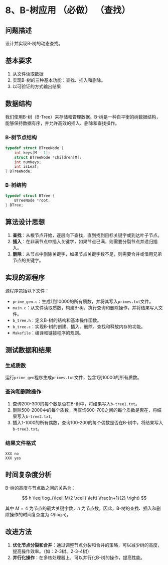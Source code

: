 # 8、B-树应用 （必做） （查找）

## 问题描述

设计并实现B-树的动态查找。

## 基本要求

1. 从文件读取数据
2. 实现B-树的三种基本功能：查找、插入和删除。
3. 以可验证的方式输出结果

## 数据结构

我们使用B-树（B-Tree）来存储和管理数据。B-树是一种自平衡的树数据结构，能够保持数据有序，并允许高效的插入、删除和查找操作。

### B-树节点结构

```cpp
typedef struct BTreeNode {
    int keys[M - 1];
    struct BTreeNode *children[M];
    int numKeys;
    int isLeaf;
} BTreeNode;
```

### B-树结构

```cpp
typedef struct BTree {
    BTreeNode *root;
} BTree;
```

## 算法设计思想

1. **查找**：从根节点开始，逐层向下查找，直到找到目标关键字或到达叶子节点。
2. **插入**：在非满节点中插入关键字，如果节点已满，则需要分裂节点并递归插入。
3. **删除**：从节点中删除关键字，如果节点关键字数不足，则需要合并或借用兄弟节点的关键字。

## 实现的源程序

源程序包括以下文件：

- `prime_gen.c`：生成1到10000的所有质数，并将其写入`primes.txt`文件。
- `main.c`：从文件读取质数，构建B-树，执行查询和删除操作，并将结果写入文件。
- `b_tree.h`：定义B-树的结构和基本操作函数。
- `b_tree.c`：实现B-树的创建、插入、删除、查找和释放内存的功能。
- `Makefile`：编译和链接程序的规则。

## 测试数据和结果

### 生成质数

运行`prime_gen`程序生成`primes.txt`文件，包含1到10000的所有质数。

### 查询和删除操作

1. 查询200-300的每个数是否在B-树中，将结果写入`b-tree1.txt`。
2. 删除500-2000中的每个质数，再查询600-700之间的每个质数是否在，将结果写入`b-tree2.txt`。
3. 插入1-1000的所有偶数，查询100-200的每个偶数是否在B-树中，将结果写入`b-tree3.txt`。

### 结果文件格式

```
XXX no
XXX yes
```

## 时间复杂度分析

B-树的高度与节点数之间的关系为：

$$ h \leq \log_{\lceil M/2 \rceil} \left( \frac{n+1}{2} \right) $$

其中 $M=4$ 为节点的最大关键字数，$n$ 为节点数。因此，B-树的查找、插入和删除操作的时间复杂度为 $O(\log n)$。

## 改进方法

1. **优化节点分裂和合并**：通过调整节点分裂和合并的策略，可以减少树的高度，提高操作效率。（如：2-3树、2-3-4树）
2. **并行化操作**：在多核处理器上，可以并行化B-树的操作，提高性能。
